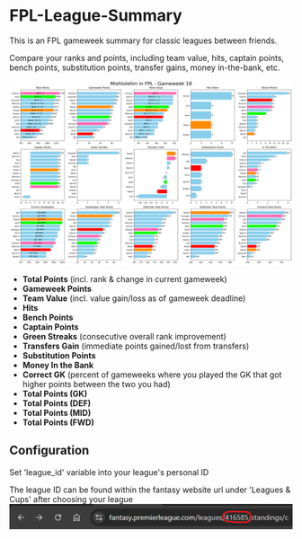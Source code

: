 # FPL-League-Summary

This is an FPL gameweek summary for classic leagues between friends.

Compare your ranks and points, including team value, hits, captain points, bench points, substitution points, transfer gains, money in-the-bank, etc.

![Weekly GW Summary](images/gw18.png)

- **Total Points** (incl. rank & change in current gameweek)
- **Gameweek Points**
- **Team Value** (incl. value gain/loss as of gameweek deadline)
- **Hits**
- **Bench Points**
- **Captain Points**
- **Green Streaks** (consecutive overall rank improvement)
- **Transfers Gain** (immediate points gained/lost from transfers)
- **Substitution Points**
- **Money In the Bank**
- **Correct GK** (percent of gameweeks where you played the GK that got higher points between the two you had)
- **Total Points (GK)**
- **Total Points (DEF)**
- **Total Points (MID)**
- **Total Points (FWD)**

## Configuration
Set 'league_id' variable into your league's personal ID

The league ID can be found within the fantasy website url under 'Leagues & Cups' after choosing your league
![League ID](images/league_id.png)
